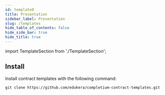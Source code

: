 ```yaml
---
id: template0
title: Presentation
sidebar_label: Presentation
slug: /templates
hide_table_of_contents: false
hide_side_bar: true
hide_title: true
---
```

import TemplateSection from './TemplateSection';

<TemplateSection data="fungible"/>

<TemplateSection data="nft"/>

<TemplateSection data="defi"/>

<TemplateSection data="payment"/>

<TemplateSection data="governance"/>


## Install

Install contract templates with the following command:

```
git clone https://github.com/edukera/completium-contract-templates.git
```


